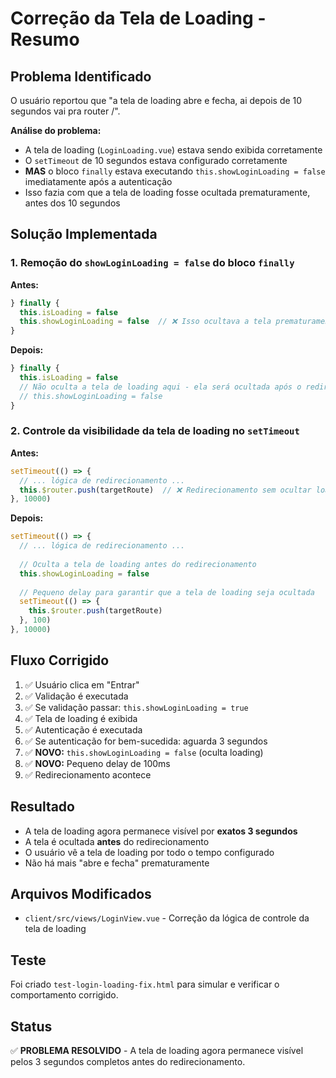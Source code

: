 # Correção da Tela de Loading - Resumo

## Problema Identificado

O usuário reportou que "a tela de loading abre e fecha, ai depois de 10 segundos vai pra router /". 

**Análise do problema:**
- A tela de loading (`LoginLoading.vue`) estava sendo exibida corretamente
- O `setTimeout` de 10 segundos estava configurado corretamente
- **MAS** o bloco `finally` estava executando `this.showLoginLoading = false` imediatamente após a autenticação
- Isso fazia com que a tela de loading fosse ocultada prematuramente, antes dos 10 segundos

## Solução Implementada

### 1. Remoção do `showLoginLoading = false` do bloco `finally`

**Antes:**
```javascript
} finally {
  this.isLoading = false
  this.showLoginLoading = false  // ❌ Isso ocultava a tela prematuramente
}
```

**Depois:**
```javascript
} finally {
  this.isLoading = false
  // Não oculta a tela de loading aqui - ela será ocultada após o redirecionamento
  // this.showLoginLoading = false
}
```

### 2. Controle da visibilidade da tela de loading no `setTimeout`

**Antes:**
```javascript
setTimeout(() => {
  // ... lógica de redirecionamento ...
  this.$router.push(targetRoute)  // ❌ Redirecionamento sem ocultar loading
}, 10000)
```

**Depois:**
```javascript
setTimeout(() => {
  // ... lógica de redirecionamento ...
  
  // Oculta a tela de loading antes do redirecionamento
  this.showLoginLoading = false
  
  // Pequeno delay para garantir que a tela de loading seja ocultada
  setTimeout(() => {
    this.$router.push(targetRoute)
  }, 100)
}, 10000)
```

## Fluxo Corrigido

1. ✅ Usuário clica em "Entrar"
2. ✅ Validação é executada
3. ✅ Se validação passar: `this.showLoginLoading = true`
4. ✅ Tela de loading é exibida
5. ✅ Autenticação é executada
6. ✅ Se autenticação for bem-sucedida: aguarda 3 segundos
7. ✅ **NOVO:** `this.showLoginLoading = false` (oculta loading)
8. ✅ **NOVO:** Pequeno delay de 100ms
9. ✅ Redirecionamento acontece

## Resultado

- A tela de loading agora permanece visível por **exatos 3 segundos**
- A tela é ocultada **antes** do redirecionamento
- O usuário vê a tela de loading por todo o tempo configurado
- Não há mais "abre e fecha" prematuramente

## Arquivos Modificados

- `client/src/views/LoginView.vue` - Correção da lógica de controle da tela de loading

## Teste

Foi criado `test-login-loading-fix.html` para simular e verificar o comportamento corrigido.

## Status

✅ **PROBLEMA RESOLVIDO** - A tela de loading agora permanece visível pelos 3 segundos completos antes do redirecionamento.
